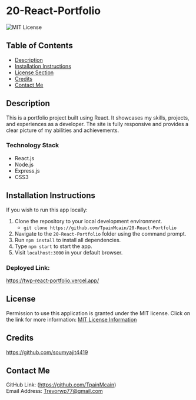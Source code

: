 # 20-React-Portfolio
![MIT License](https://img.shields.io/badge/license-MIT-important)

## Table of Contents
  - [Description](#description)
  - [Installation Instructions](#installation-instructions)
  - [License Section](#license)
  - [Credits](#credits)
  - [Contact Me](#contact-me)
  
## Description
This is a portfolio project built using React. It showcases my skills, projects, and experiences as a developer. The site is fully responsive and provides a clear picture of my abilities and achievements.

### Technology Stack
* React.js
* Node.js
* Express.js
* CSS3

## Installation Instructions
If you wish to run this app locally:
1. Clone the repository to your local development environment.
    * ```git clone https://github.com/TpainMcain/20-React-Portfolio```
2. Navigate to the ```20-React-Portfolio``` folder using the command prompt.
3. Run ```npm install``` to install all dependencies.
4. Type ```npm start``` to start the app.
5. Visit ```localhost:3000``` in your default browser.

### Deployed Link:
https://twp-react-portfolio.vercel.app/

## License
Permission to use this application is granted under the MIT license.
Click on the link for more information: [MIT License Information](https://opensource.org/licenses/MIT)

## Credits
https://github.com/soumyajit4419

## Contact Me
GitHub Link: (https://github.com/TpainMcain)<br>
Email Address: <Trevorwp77@gmail.com>
